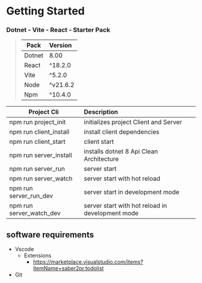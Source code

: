 # Getting Started

### Dotnet - Vite - React - Starter Pack
> | Pack    |Version| 
> |---------|:----------
> | Dotnet  | 8.00
> | React   | ^18.2.0
> | Vite    | ^5.2.0
> | Node    | ^v21.6.2
> | Npm     | ^10.4.0

<!-- Project Folder Cli -->
| Project Cli                   | Description      
| ------------------------------|:-------------------------------------------------
| npm run project_init          | initializes project Client and Server
| npm run client_install        | install client dependencies      
| npm run client_start          | client start 
| npm run server_install        | installs dotnet 8 Api Clean Architecture
| npm run server_run            | server start
| npm run server_watch          | server start with hot reload 
| npm run server_run_dev        | server start in development mode 
| npm run server_watch_dev      | server start with hot reload in development mode

## software requirements
* Vscode
    * Extensions
        * https://marketplace.visualstudio.com/items?itemName=saber2pr.todolist
* Git